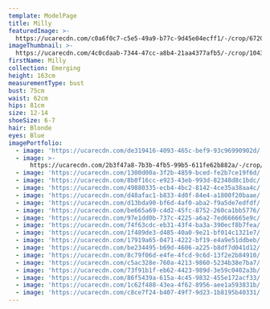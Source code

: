 ```yaml
---
template: ModelPage
title: Milly
featuredImage: >-
  https://ucarecdn.com/c0a6f0c7-c5e5-49a9-b77c-9d45e04ecff1/-/crop/6720x3584/0,290/-/preview/
imageThumbnail: >-
  https://ucarecdn.com/4c0cdaab-7344-47cc-a8b4-21aa4377afb5/-/crop/1043x1424/301,0/-/preview/
firstName: Milly
collection: Emerging
height: 163cm
measurementType: bust
bust: 75cm
waist: 62cm
hips: 81cm
size: 12-14
shoeSize: 6-7
hair: Blonde
eyes: Blue
imagePortfolio:
  - image: 'https://ucarecdn.com/de319416-4093-465c-bef9-93c96990902d/'
  - image: >-
      https://ucarecdn.com/2b3f47a8-7b3b-4fb5-99b5-611fe62b882a/-/crop/1242x994/0,652/-/preview/
  - image: 'https://ucarecdn.com/1300d00a-3f2b-4859-bced-fe2b7ce19f6d/'
  - image: 'https://ucarecdn.com/8b0f16cc-e923-43eb-993d-82348d8c1bdc/'
  - image: 'https://ucarecdn.com/49880335-ecb4-4bc2-8142-4ce35a38aa4c/'
  - image: 'https://ucarecdn.com/d48afac1-b833-4d0f-84e4-a1800f20baae/'
  - image: 'https://ucarecdn.com/d13bda90-bf6d-4af0-aba2-f9a5de7edfdf/'
  - image: 'https://ucarecdn.com/be665a69-c4d2-45fc-8752-260ca1bb5776/'
  - image: 'https://ucarecdn.com/97e1dd0b-737c-4225-a6a2-7ed666665e9c/'
  - image: 'https://ucarecdn.com/74f63cdc-eb31-43f4-ba3a-390ecf8b7fea/'
  - image: 'https://ucarecdn.com/1f489de3-d485-40a0-9e21-bf014c1321e7/'
  - image: 'https://ucarecdn.com/17919a65-0471-4222-bf19-e4a9e51ddbeb/'
  - image: 'https://ucarecdn.com/be234495-b69d-4606-a225-b8df7d041d12/'
  - image: 'https://ucarecdn.com/8c79f06d-e4fe-4fcd-9c6d-13f2e2b84910/'
  - image: 'https://ucarecdn.com/c5ac328e-760a-4213-9860-5234b38e7ba7/'
  - image: 'https://ucarecdn.com/73f91b1f-eb62-4423-989d-3e59c0402a3b/'
  - image: 'https://ucarecdn.com/86f5439a-615a-4c45-9832-455e172acf33/'
  - image: 'https://ucarecdn.com/1c62f488-43ea-4f62-8956-aee1a593831b/'
  - image: 'https://ucarecdn.com/c8ce7f24-b407-49f7-9d23-1b8195b40331/'
---
```


